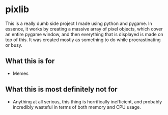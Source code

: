 # pixlib
This is a really dumb side project I made using python and pygame. 
In essence, it works by creating a massive array of pixel objects, which cover an entire pygame window, and then everything that is displayed is made on top of this.
It was created mostly as something to do while procrastinating or busy.

## What this is for
- Memes

## What this is most definitely not for
- Anything at all serious, this thing is horrifically inefficient, and probably incredibly wasteful in terms of both memory and CPU usage. 

